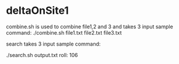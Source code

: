 # deltaOnSite1

combine.sh is used to combine file1,2 and 3 and takes 3 input
sample command:
./combine.sh file1.txt file2.txt file3.txt

search takes 3 input 
sample command:

./search.sh output.txt roll: 106
